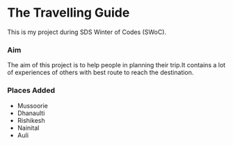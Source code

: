 # The Travelling Guide
This is my project during SDS Winter of Codes (SWoC).

### Aim

The aim of this project is to help people in planning their trip.It contains a lot of experiences of others with best route to reach the destination.

### Places Added

* Mussoorie
* Dhanaulti
* Rishikesh
* Nainital
* Auli
